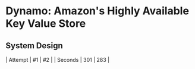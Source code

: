 # Dynamo: Amazon's Highly Available Key Value Store

## System Design

| Attempt | #1  | #2  |
| Seconds | 301 | 283 |

